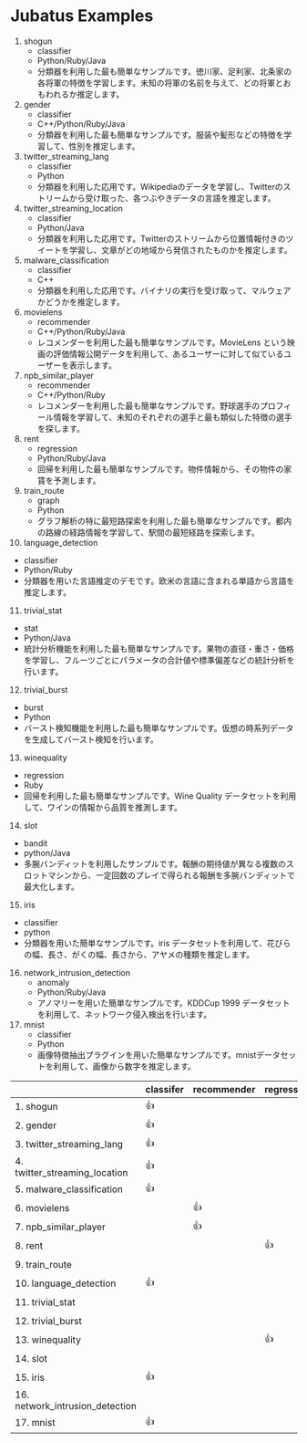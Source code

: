 Jubatus Examples
================

1. shogun
   - classifier
   - Python/Ruby/Java
   - 分類器を利用した最も簡単なサンプルです。徳川家、足利家、北条家の各将軍の特徴を学習します。未知の将軍の名前を与えて、どの将軍とおもわれるか推定します。
2. gender
   - classifier
   - C++/Python/Ruby/Java
   - 分類器を利用した最も簡単なサンプルです。服装や髪形などの特徴を学習して、性別を推定します。
3. twitter\_streaming\_lang
   - classifier
   - Python
   - 分類器を利用した応用です。Wikipediaのデータを学習し、Twitterのストリームから受け取った、各つぶやきデータの言語を推定します。
4. twitter\_streaming\_location
   - classifier
   - Python/Java
   - 分類器を利用した応用です。Twitterのストリームから位置情報付きのツイートを学習し、文章がどの地域から発信されたものかを推定します。
5. malware\_classification
   - classifier
   - C++
   - 分類器を利用した応用です。バイナリの実行を受け取って、マルウェアかどうかを推定します。
6. movielens
   - recommender
   - C++/Python/Ruby/Java
   - レコメンダーを利用した最も簡単なサンプルです。MovieLens という映画の評価情報公開データを利用して、あるユーザーに対して似ているユーザーを表示します。
7. npb\_similar\_player
   - recommender
   - C++/Python/Ruby
   - レコメンダーを利用した最も簡単なサンプルです。野球選手のプロフィール情報を学習して、未知のそれぞれの選手と最も類似した特徴の選手を探します。
8. rent
   - regression
   - Python/Ruby/Java
   - 回帰を利用した最も簡単なサンプルです。物件情報から、その物件の家賃を予測します。
9. train\_route
   - graph
   - Python
   - グラフ解析の特に最短路探索を利用した最も簡単なサンプルです。都内の路線の経路情報を学習して、駅間の最短経路を探索します。
10. language\_detection
   - classifier
   - Python/Ruby
   - 分類器を用いた言語推定のデモです。欧米の言語に含まれる単語から言語を推定します。
11. trivial\_stat
   - stat
   - Python/Java
   - 統計分析機能を利用した最も簡単なサンプルです。果物の直径・重さ・価格を学習し、フルーツごとにパラメータの合計値や標準偏差などの統計分析を行います。
12. trivial\_burst
   - burst
   - Python
   - バースト検知機能を利用した最も簡単なサンプルです。仮想の時系列データを生成してバースト検知を行います。
13. winequality
   - regression
   - Ruby
   - 回帰を利用した最も簡単なサンプルです。Wine Quality データセットを利用して、ワインの情報から品質を推測します。
14. slot
   - bandit
   - python/Java
   - 多腕バンディットを利用したサンプルです。報酬の期待値が異なる複数のスロットマシンから、一定回数のプレイで得られる報酬を多腕バンディットで最大化します。
15. iris
   - classifier
   - python
   - 分類器を用いた簡単なサンプルです。iris データセットを利用して、花びらの幅、長さ、がくの幅、長さから、アヤメの種類を推定します。
16. network\_intrusion\_detection
    - anomaly
    - Python/Ruby/Java
    - アノマリーを用いた簡単なサンプルです。KDDCup 1999 データセットを利用して、ネットワーク侵入検出を行います。
17. mnist
	- classifier
	- Python
	- 画像特徴抽出プラグインを用いた簡単なサンプルです。mnistデータセットを利用して、画像から数字を推定します。

|                                     | classifer | recommender | regression | stat | graph | anomaly | burst | bandit |Language     |
|-------------------------------------|-----------|-------------|------------|------|-------|---------|-------|--------|-------------|
| 1. shogun                           | :+1:      |             |            |      |       |         |       |        |Py/Ru/Ja     |
| 2. gender                           | :+1:      |             |            |      |       |         |       |        |C++/Py/Ru/Ja |
| 3. twitter\_streaming\_lang         | :+1:      |             |            |      |       |         |       |        |Py           |
| 4. twitter\_streaming\_location     | :+1:      |             |            |      |       |         |       |        |Py/Ja        |
| 5. malware\_classification          | :+1:      |             |            |      |       |         |       |        |C++          |
| 6. movielens                        |           | :+1:        |            |      |       |         |       |        |C++/Py/Ru/Ja |
| 7. npb\_similar\_player             |           | :+1:        |            |      |       |         |       |        |C++/Py/Ru    |
| 8. rent                             |           |             | :+1:       |      |       |         |       |        |Py/Ru/Ja     |
| 9. train\_route                     |           |             |            |      | :+1:  |         |       |        |Py           |
|10. language\_detection              | :+1:      |             |            |      |       |         |       |        |Py/Ru        |
|11. trivial\_stat                    |           |             |            | :+1: |       |         |       |        |Py/Ja        |
|12. trivial\_burst                   |           |             |            |      |       |         | :+1:  |        |Py           |
|13. winequality                      |           |             | :+1:       |      |       |         |       |        |Ru           |
|14. slot                             |           |             |            |      |       |         |       |  :+1:  |Py/Ja        |   
|15. iris                             | :+1:      |             |            |      |       |         |       |        |Py           |   
|16. network\_intrusion\_detection    |           |             |            |      |       | :+1:    |       |        |Py/Ru/Ja     |
|17. mnist                            | :+1:      |             |            |      |       |         |       |        |Py           |
